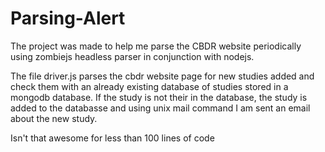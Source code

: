 Parsing-Alert
=============

The project was made to help me parse the CBDR website periodically using zombiejs headless parser in conjunction with nodejs.

The file driver.js parses the cbdr website page for new studies added and check them with an already existing database of studies stored in a mongodb database. If the study is not their in the database, the study is added to the databasse and using unix mail command I am sent an email about the new study.

Isn't that awesome for less than 100 lines of code

